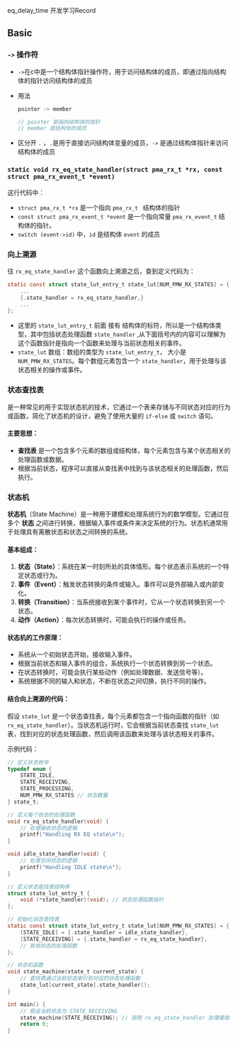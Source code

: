eq_delay_time 开发学习Record



## Basic

### `->` 操作符

- `->`在c中是一个结构体指针操作符，用于访问结构体的成员，即通过指向结构体的指针访问结构体的成员

- 用法

  ```c
  pointer -> member
  
  // pointer 是指向结构体的指针
  // member 是结构体的成员
  ```

- 区分开 `.` ，`.`是用于直接访问结构体变量的成员，`->` 是通过结构体指针来访问结构体的成员



### `static void rx_eq_state_handler(struct pma_rx_t *rx, const struct pma_rx_event_t *event)`

这行代码中：

* `struct pma_rx_t *rx` 是一个指向 `pma_rx_t ` 结构体的指针
* `const struct pma_rx_event_t *event` 是一个指向常量 `pma_rx_event_t` 结构体的指针。
* `switch (event->id)` 中，`id` 是结构体 `event` 的成员



### 向上溯源

往 `rx_eq_state_handler` 这个函数向上溯源之后，查到定义代码为：

```c
static const struct state_lut_entry_t state_lut[NUM_PMW_RX_STATES] = {
    ...
    {.state_handler = rx_eq_state_handler,}
    ...
};

```

- 这里的 `state_lut_entry_t` 前面 接有 结构体的标符，所以是一个结构体类型，其中包括状态处理函数 `state_handler` ,从下面括号内的内容可以理解为这个函数指针是指向一个函数来处理与当前状态相关的事件。
- `state_lut` 数组：数组的类型为 `state_lut_entry_t`， 大小是`NUM_PMW_RX_STATES`。每个数组元素包含一个 `state_handler`，用于处理与该状态相关的操作或事件。



### 状态查找表

是一种常见的用于实现状态机的技术，它通过一个表来存储与不同状态对应的行为或函数，简化了状态机的设计，避免了使用大量的 `if-else` 或 `switch` 语句。



#### 主要思想：

- **查找表** 是一个包含多个元素的数组或结构体，每个元素包含与某个状态相关的处理函数或数据。
- 根据当前状态，程序可以直接从查找表中找到与该状态相关的处理函数，然后执行。



### 状态机

**状态机**（State Machine）是一种用于建模和处理系统行为的数学模型。它通过在多个 **状态** 之间进行转换，根据输入事件或条件来决定系统的行为。状态机通常用于处理具有离散状态和状态之间转换的系统。



#### 基本组成：

1. **状态（State）**：系统在某一时刻所处的具体情形。每个状态表示系统的一个特定状态或行为。
2. **事件（Event）**：触发状态转换的条件或输入。事件可以是外部输入或内部变化。
3. **转换（Transition）**：当系统接收到某个事件时，它从一个状态转换到另一个状态。
4. **动作（Action）**：每次状态转换时，可能会执行的操作或任务。



#### 状态机的工作原理：

- 系统从一个初始状态开始，接收输入事件。
- 根据当前状态和输入事件的组合，系统执行一个状态转换到另一个状态。
- 在状态转换时，可能会执行某些动作（例如处理数据、发送信号等）。
- 系统根据不同的输入和状态，不断在状态之间切换，执行不同的操作。



#### 结合向上溯源的代码：

假设 `state_lut` 是一个状态查找表，每个元素都包含一个指向函数的指针（如 `rx_eq_state_handler`）。当状态机运行时，它会根据当前状态查找 `state_lut` 表，找到对应的状态处理函数，然后调用该函数来处理与该状态相关的事件。



示例代码：

```c
// 定义状态枚举
typedef enum {
    STATE_IDLE,
    STATE_RECEIVING,
    STATE_PROCESSING,
    NUM_PMW_RX_STATES // 状态数量
} state_t;

// 定义每个状态的处理函数
void rx_eq_state_handler(void) {
    // 处理接收状态的逻辑
    printf("Handling RX EQ state\n");
}

void idle_state_handler(void) {
    // 处理空闲状态的逻辑
    printf("Handling IDLE state\n");
}

// 定义状态查找表结构体
struct state_lut_entry_t {
    void (*state_handler)(void); // 状态处理函数指针
};

// 初始化状态查找表
static const struct state_lut_entry_t state_lut[NUM_PMW_RX_STATES] = {
    [STATE_IDLE] = {.state_handler = idle_state_handler},
    [STATE_RECEIVING] = {.state_handler = rx_eq_state_handler},
    // 其他状态的处理函数
};

// 状态机函数
void state_machine(state_t current_state) {
    // 查找表通过当前状态索引到对应的状态处理函数
    state_lut[current_state].state_handler();
}

int main() {
    // 假设当前状态为 STATE_RECEIVING
    state_machine(STATE_RECEIVING); // 调用 rx_eq_state_handler 处理接收状态
    return 0;
}

```

